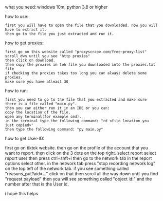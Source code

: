 what you need:
windows 10m,
python 3.8 or higher

how to use:

    first you will have to open the file that you downloaded. now you will have to extract it.
    then go to the file you just extracted and run it.

how to get proxies:

    first go on this website called "proxyscrape.com/free-proxy-list"
    scroll dwn until you see "http proxies"
    then click on download.
    then copy the proxies in teh file you downloaded into the proxies.txt file
    if checking the proxies takes too long you can always delete some proxies.
    make sure you have atleast 30

how to run:

    first you need to go to the file that you extracted and make sure there is a file called "main.py".
    then you can either run it in an IDE or you can:
    copy the location of the file.
    open any terminal(for example cmd).
    in the terminal type the following command: "cd <file location you just copied>"
    then type the following command: "py main.py"

 how to get User-ID:
 
first go on tiktok website.
then go on the profile of the account that you want to report.
then click on the 3 dots on the top right.
select report
select report user
then press ctrl+shft+i
then go to the network tab
in the report options select other.
in the network tab press "stop recording network log" on the top left of the network tab.
if you see something called "reasuns_put?aid=..." click on that
then scroll all the way down until you find "request payload"
then you will see something called "object id:" and the number after that is the User id.

i hope this helps
